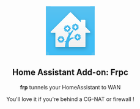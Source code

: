 <div align="center">
<img src="images/logo.png">

## Home Assistant Add-on: Frpc
**frp** tunnels your HomeAssistant to WAN

You'll love it if you're behind a CG-NAT or firewall !